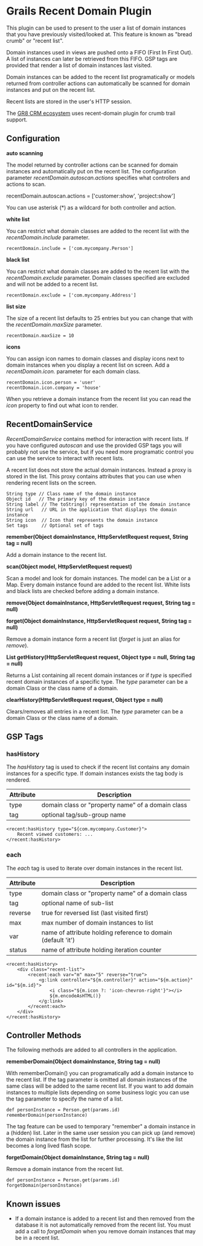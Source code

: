 # Grails Recent Domain Plugin

This plugin can be used to present to the user a list of domain instances that you have previously visited/looked at.
This feature is known as "bread crumb" or "recent list".

Domain instances used in views are pushed onto a FIFO (First In First Out).
A list of instances can later be retrieved from this FIFO.
GSP tags are provided that render a list of domain instances last visited.

Domain instances can be added to the recent list programatically or models
returned from controller actions can automatically be scanned for domain instances and put on the recent list.

Recent lists are stored in the user's HTTP session.

The [GR8 CRM ecosystem](http://gr8crm.github.io) uses recent-domain plugin for crumb trail support.

## Configuration

**auto scanning**

The model returned by controller actions can be scanned for domain instances and automatically put on the recent list.
The configuration parameter *recentDomain.autoscan.actions* specifies what controllers and actions to scan.

recentDomain.autoscan.actions = ['customer:show', 'project:show']

You can use asterisk (*) as a wildcard for both controller and action.

**white list**

You can restrict what domain classes are added to the recent list with the *recentDomain.include* parameter.

    recentDomain.include = ['com.mycompany.Person']

**black list**

You can restrict what domain classes are added to the recent list with the *recentDomain.exclude* parameter.
Domain classes specified are excluded and will not be added to a recent list.

    recentDomain.exclude = ['com.mycompany.Address']
        
**list size**

The size of a recent list defaults to 25 entries but you can change that with the *recentDomain.maxSize* parameter.

    recentDomain.maxSize = 10

**icons**

You can assign icon names to domain classes and display icons next to domain instances when you display a recent list on screen.
Add a *recentDomain.icon.<domainClassPropertyName>* parameter for each domain class.

    recentDomain.icon.person = 'user'
    recentDomain.icon.company = 'house'

When you retrieve a domain instance from the recent list you can read the *icon* property to find out what icon to render.

## RecentDomainService

*RecentDomainService* contains method for interaction with recent lists. If you have configured *autoscan*
and use the provided GSP tags you will probably not use the service, but if you need more programatic control you
can use the service to interact with recent lists.

A recent list does not store the actual domain instances. Instead a proxy is stored in the list. This proxy contains
attributes that you can use when rendering recent lists on the screen.

    String type // Class name of the domain instance
    Object id   // The primary key of the domain instance
    String label // The toString() representation of the domain instance
    String url   // URL in the application that displays the domain instance
    String icon  // Icon that represents the domain instance
    Set tags     // Optional set of tags

**remember(Object domainInstance, HttpServletRequest request, String tag = null)**

Add a domain instance to the recent list.

**scan(Object model, HttpServletRequest request)**

Scan a model and look for domain instances. The model can be a List or a Map.
Every domain instance found are added to the recent list.
White lists and black lists are checked before adding a domain instance.

**remove(Object domainInstance, HttpServletRequest request, String tag = null)**

**forget(Object domainInstance, HttpServletRequest request, String tag = null)**

Remove a domain instance form a recent list (*forget* is just an alias for *remove*).

**List getHistory(HttpServletRequest request, Object type = null, String tag = null)**

Returns a List containing all recent domain instances or if *type* is specified recent domain instances of a specific type.
The *type* parameter can be a domain Class or the class name of a domain.

**clearHistory(HttpServletRequest request, Object type = null)**

Clears/removes all entries in a recent list.
The *type* parameter can be a domain Class or the class name of a domain.


## GSP Tags

### hasHistory

The *hasHistory* tag is used to check if the recent list contains any domain instances for a specific type.
If domain instances exists the tag body is rendered.

Attribute | Description
--------- | --------------
type      | domain class or "property name" of a domain class
tag       | optional tag/sub-group name

    <recent:hasHistory type="${com.mycompany.Customer}">
        Recent viewed customers: ...
    </recent:hasHistory>

### each

The *each* tag is used to iterate over domain instances in the recent list.

Attribute | Description
--------- | --------------
type      | domain class or "property name" of a domain class
tag       | optional name of sub-list
reverse   | true for reversed list (last visited first)
max       | max number of domain instances to list
var       | name of attribute holding reference to domain (default 'it')
status    | name of attribute holding iteration counter

    <recent:hasHistory>
        <div class="recent-list">
            <recent:each var="m" max="5" reverse="true">
                <g:link controller="${m.controller}" action="${m.action}" id="${m.id}">
                    <i class="${m.icon ?: 'icon-chevron-right'}"></i>
                    ${m.encodeAsHTML()}
                </g:link>
            </recent:each>
        </div>
    </recent:hasHistory>
    
## Controller Methods

The following methods are added to all controllers in the application.

**rememberDomain(Object domainInstance, String tag = null)**

With rememberDomain() you can programatically add a domain instance to the recent list.
If the tag parameter is omitted all domain instances of the same class will be added to the same recent list.
If you want to add domain instances to multiple lists depending on some business logic you can use the tag parameter
to specify the name of a list.

    def personInstance = Person.get(params.id)
    rememberDomain(personInstance)
    
The tag feature can be used to temporary "remember" a domain instance in a (hidden) list.
Later in the same user session you can pick up (and remove) the domain instance from the list
for further processing. It's like the list becomes a long lived flash scope.

**forgetDomain(Object domainInstance, String tag = null)**

Remove a domain instance from the recent list.

    def personInstance = Person.get(params.id)
    forgetDomain(personInstance)

## Known issues

- If a domain instance is added to a recent list and then removed from the database
  it is not automatically removed from the recent list. You must add a call to *forgetDomain*
  when you remove domain instances that may be in a recent list.
